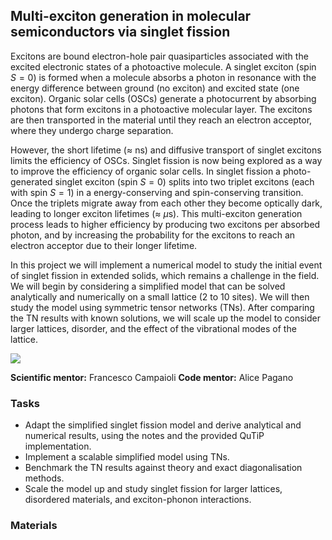 ## Multi-exciton generation in molecular semiconductors via singlet fission

Excitons are bound electron-hole pair quasiparticles associated with the excited electronic states of a photoactive molecule. A singlet exciton (spin $S=0$) is formed when a molecule absorbs a photon in resonance with the energy difference between ground (no exciton) and excited state (one exciton). Organic solar cells (OSCs) generate a photocurrent by absorbing photons that form excitons in a photoactive molecular layer. The excitons are then transported in the material until they reach an electron acceptor, where they undergo charge separation.

However, the short lifetime ($\approx$ ns) and diffusive transport of singlet excitons limits the efficiency of OSCs. Singlet fission is now being explored as a way to improve the efficiency of organic solar cells. In singlet fission a photo-generated singlet exciton (spin $S=0$) splits into two triplet excitons (each with spin $S=1$) in a energy-conserving and spin-conserving transition. Once the triplets migrate away from each other they become optically dark, leading to longer exciton lifetimes ($\approx$ $\mu$s). This multi-exciton generation process leads to higher efficiency by producing two excitons per absorbed photon, and by increasing the probability for the excitons to reach an electron acceptor due to their longer lifetime.

In this project we will implement a numerical model to study the initial event of singlet fission in extended solids, which remains a challenge in the field. We will begin by considering a simplified model that can be solved analytically and numerically on a small lattice (2 to 10 sites). We will then study the model using symmetric tensor networks (TNs). After comparing the TN results with known solutions, we will scale up the model to consider larger lattices, disorder, and the effect of the vibrational modes of the lattice.

![](SpinS_problem_ste_figure.png)

**Scientific mentor:** Francesco Campaioli
**Code mentor:** Alice Pagano

### Tasks

- Adapt the simplified singlet fission model and derive analytical and numerical results, using the notes and the provided QuTiP implementation.
- Implement a scalable simplified model using TNs.
- Benchmark the TN results against theory and exact diagonalisation methods.
- Scale the model up and study singlet fission for larger lattices, disordered materials, and exciton-phonon interactions.

### Materials

